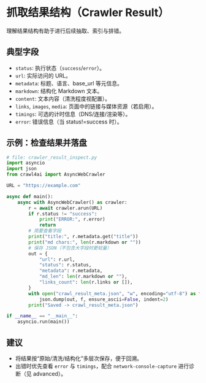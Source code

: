# 抓取结果结构（Crawler Result）

理解结果结构有助于进行后续抽取、索引与排错。

## 典型字段

- `status`: 执行状态（`success`/`error`）。
- `url`: 实际访问的 URL。
- `metadata`: 标题、语言、base_url 等元信息。
- `markdown`: 结构化 Markdown 文本。
- `content`: 文本内容（清洗程度视配置）。
- `links`, `images`, `media`: 页面中的链接与媒体资源（若启用）。
- `timings`: 可选的计时信息（DNS/连接/渲染等）。
- `error`: 错误信息（当 status!=success 时）。

## 示例：检查结果并落盘

```python
# file: crawler_result_inspect.py
import asyncio
import json
from crawl4ai import AsyncWebCrawler

URL = "https://example.com"

async def main():
    async with AsyncWebCrawler() as crawler:
        r = await crawler.arun(URL)
        if r.status != "success":
            print("ERROR:", r.error)
            return
        # 简要查看字段
        print("title:", r.metadata.get("title"))
        print("md chars:", len(r.markdown or ""))
        # 保存 JSON（不包含大字段时更轻量）
        out = {
            "url": r.url,
            "status": r.status,
            "metadata": r.metadata,
            "md_len": len(r.markdown or ""),
            "links_count": len(r.links or []),
        }
        with open("crawl_result_meta.json", "w", encoding="utf-8") as f:
            json.dump(out, f, ensure_ascii=False, indent=2)
        print("Saved -> crawl_result_meta.json")

if __name__ == "__main__":
    asyncio.run(main())
```

## 建议

- 将结果按“原始/清洗/结构化”多层次保存，便于回溯。
- 出错时优先查看 `error` 与 `timings`，配合 `network-console-capture` 进行诊断（见 advanced）。

